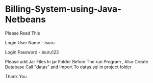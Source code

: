 # Billing-System-using-Java-Netbeans

Please Read This

Login User Name - isuru

Login Password - isuru123


Please add Jar Files In jar Folder Before The run Program , Also Create Database Call "datas" and Import To datas.sql in project folder

Thank You
